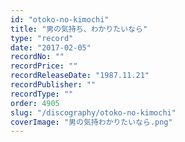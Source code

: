```yaml
---
id: "otoko-no-kimochi"
title: "男の気持ち、わかりたいなら"
type: "record"
date: "2017-02-05"
recordNo: ""
recordPrice: ""
recordReleaseDate: "1987.11.21"
recordPublisher: ""
recordType: ""
order: 4905
slug: "/discography/otoko-no-kimochi"
coverImage: "男の気持わかりたいなら.png"
---
```



